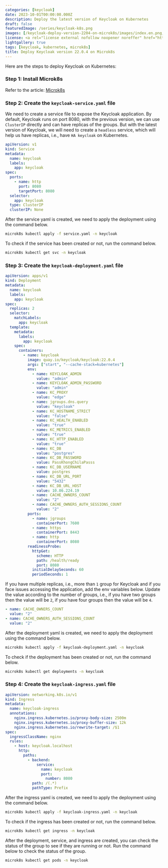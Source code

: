 ```yaml
---
categories: [keycloak]
date: 2023-10-01T00:00:00.000Z
description: Deploy the latest version of Keycloak on Kubernetes
draft: false
featuredImage: /series/keycloak-k8s.png
images: [/keycloak-deploy-version-2204-on-microk8s/images/index.en.png, /series/keycloak-k8s.png]
license: <a rel="license external nofollow noopener noreffer" href="https://creativecommons.org/licenses/by-nc/4.0/" target="_blank">CC BY-NC 4.0</a>
lightgallery: true
tags: [keycloak, kubernetes, microk8s]
title: Deploy Keycloak version 22.0.4 on Microk8s
---
```


Here are the steps to deploy Keycloak on Kubernetes:

### Step 1: Install Microk8s

Refer to the article: [Microk8s](//courses/microk8s)

### Step 2: Create the `keycloak-service.yaml` file

We need to create a service file to expose the Keycloak application. By default, Keycloak runs on port 8080, with the previous version, we can use `ClusterIP` directly and can have replicas of the groups. But with the latest version of Keycloak, we will need to create a `headless` service, which will help us have replicas, i.e., have `HA keycloak` on Kubernetes.

```yaml
apiVersion: v1
kind: Service
metadata:
  name: keycloak
  labels:
    app: keycloak
spec:
  ports:
    - name: http
      port: 8080
      targetPort: 8080
  selector:
    app: keycloak
  type: ClusterIP
  clusterIP: None
```

After the service yaml is created, we need to apply the deployment using the command below.

```bash
microk8s kubectl apply -f service.yaml -n keycloak
```

To check if the service has been created or not, run the command below.

```bash
microk8s kubectl get svc -n keycloak
```

### Step 3: Create the `keycloak-deployment.yaml` file

```yaml
apiVersion: apps/v1
kind: Deployment
metadata:
  name: keycloak
  labels:
    app: keycloak
spec:
  replicas: 2
  selector:
    matchLabels:
      app: keycloak
  template:
    metadata:
      labels:
        app: keycloak
    spec:
      containers:
        - name: keycloak
          image: quay.io/keycloak/keycloak:22.0.4
          args: ["start", "--cache-stack=kubernetes"]
          env:
            - name: KEYCLOAK_ADMIN
              value: "admin"
            - name: KEYCLOAK_ADMIN_PASSWORD
              value: "admin"
            - name: KC_PROXY
              value: "edge"
            - name: jgroups.dns.query
              value: "keycloak"
            - name: KC_HOSTNAME_STRICT
              value: "false"
            - name: KC_HEALTH_ENABLED
              value: "true"
            - name: KC_METRICS_ENABLED
              value: "true"
            - name: KC_HTTP_ENABLED
              value: "true"
            - name: KC_DB
              value: "postgres"
            - name: KC_DB_PASSWORD
              value: PassKhongChilaPasss
            - name: KC_DB_USERNAME
              value: postgres
            - name: KC_DB_URL_PORT
              value: "5432"
            - name: KC_DB_URL_HOST
              value: 10.86.224.19
            - name: CACHE_OWNERS_COUNT
              value: "2"
            - name: CACHE_OWNERS_AUTH_SESSIONS_COUNT
              value: "2"
          ports:
            - name: jgroups
              containerPort: 7600
            - name: https
              containerPort: 8443
            - name: http
              containerPort: 8080
          readinessProbe:
            httpGet:
              scheme: HTTP
              path: /health/ready
              port: 8080
            initialDelaySeconds: 60
            periodSeconds: 1
```

If you have multiple replicas, i.e., more than `1` group for Keycloak and if you face issues accessing the application, add the env variables below. Update the value according to the number of groups, i.e., if you have two groups then the value will be `2`, if you have four groups then the value will be `4`.

```yaml
- name: CACHE_OWNERS_COUNT
  value: "2"
- name: CACHE_OWNERS_AUTH_SESSIONS_COUNT
  value: "2"
```

After the deployment yaml is created, we need to apply the deployment using the command below.

```bash
microk8s kubectl apply -f keycloak-deployment.yaml -n keycloak
```

To check if the deployment has been created or not, run the command below.

```bash
microk8s kubectl get deployments -n keycloak
```

### Step 4: Create the `keycloak-ingress.yaml` file

```yaml
apiVersion: networking.k8s.io/v1
kind: Ingress
metadata:
  name: keycloak-ingress
  annotations:
    nginx.ingress.kubernetes.io/proxy-body-size: 2500m
    nginx.ingress.kubernetes.io/proxy-buffer-size: 12k
    nginx.ingress.kubernetes.io/rewrite-target: /$1
spec:
  ingressClassName: nginx
  rules:
    - host: keycloak.localhost
      http:
        paths:
          - backend:
              service:
                name: keycloak
                port:
                  number: 8080
            path: /(.*)
            pathType: Prefix
```

After the ingress yaml is created, we need to apply the deployment using the command below.

```bash
microk8s kubectl apply -f keycloak-ingress.yaml -n keycloak
```

To check if the ingress has been created or not, run the command below.

```bash
microk8s kubectl get ingress -n keycloak
```

After the deployment, service, and ingress are created, you can check the status of the group to see if they are running or not. Run the command below to check the status of the group.

```bash
microk8s kubectl get pods -n keycloak
```
